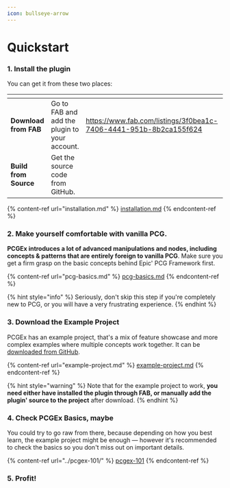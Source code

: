 ```yaml
---
icon: bullseye-arrow
---
```


# Quickstart

### 1. Install the plugin

You can get it from these two places:

<table data-card-size="large" data-view="cards"><thead><tr><th></th><th></th><th data-hidden data-card-target data-type="content-ref"></th><th data-hidden data-card-cover data-type="files"></th></tr></thead><tbody><tr><td><strong>Download from FAB</strong></td><td>Go to FAB and add the plugin to your account.</td><td><a href="https://www.fab.com/listings/3f0bea1c-7406-4441-951b-8b2ca155f624">https://www.fab.com/listings/3f0bea1c-7406-4441-951b-8b2ca155f624</a></td><td><a href="../../.gitbook/assets/FAB.jpg">FAB.jpg</a></td></tr><tr><td><strong>Build from Source</strong></td><td>Get the source code from GitHub.</td><td></td><td><a href="../../.gitbook/assets/GIT.jpg">GIT.jpg</a></td></tr></tbody></table>

{% content-ref url="installation.md" %}
[installation.md](installation.md)
{% endcontent-ref %}

### 2. Make yourself comfortable with vanilla PCG.

**PCGEx introduces a lot of advanced manipulations and nodes, including concepts & patterns that are entirely foreign to vanilla PCG**. Make sure you get a firm grasp on the basic concepts behind Epic' PCG Framework first.

{% content-ref url="pcg-basics.md" %}
[pcg-basics.md](pcg-basics.md)
{% endcontent-ref %}

{% hint style="info" %}
Seriously, don't skip this step if you're completely new to PCG, or you will have a very frustrating experience.
{% endhint %}

### 3. Download the Example Project

PCGEx has an example project, that's a mix of feature showcase and more complex examples where multiple concepts work together. It can be [downloaded from GitHub](https://github.com/Nebukam/PCGExExampleProject).

{% content-ref url="example-project.md" %}
[example-project.md](example-project.md)
{% endcontent-ref %}

{% hint style="warning" %}
Note that for the example project to work, **you need either have installed the plugin through FAB, or manually add the plugin' source to the project** after download.
{% endhint %}

### 4. Check PCGEx Basics, maybe

You could try to go raw from there, because depending on how you best learn, the example project might be enough — however it's recommended to check the basics so you don't miss out on important details.

{% content-ref url="../pcgex-101/" %}
[pcgex-101](../pcgex-101/)
{% endcontent-ref %}



### 5. Profit!

